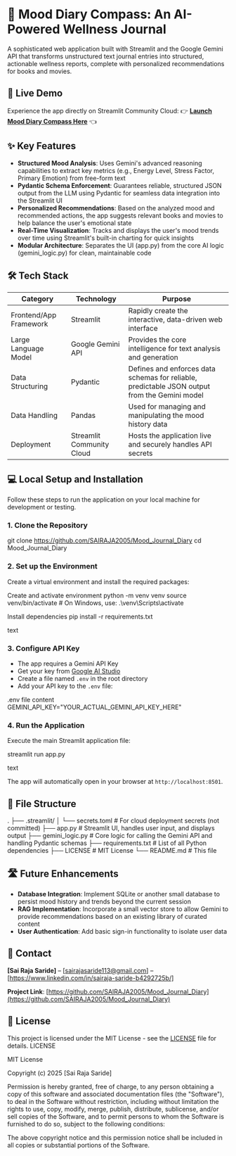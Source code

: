 # 🧘 Mood Diary Compass: An AI-Powered Wellness Journal

A sophisticated web application built with Streamlit and the Google Gemini API that transforms unstructured text journal entries into structured, actionable wellness reports, complete with personalized recommendations for books and movies.

## 🚀 Live Demo

Experience the app directly on Streamlit Community Cloud:
👉 **[Launch Mood Diary Compass Here](YOUR_STREAMLIT_CLOUD_LINK_HERE)** 👈

## ✨ Key Features

- **Structured Mood Analysis**: Uses Gemini's advanced reasoning capabilities to extract key metrics (e.g., Energy Level, Stress Factor, Primary Emotion) from free-form text
- **Pydantic Schema Enforcement**: Guarantees reliable, structured JSON output from the LLM using Pydantic for seamless data integration into the Streamlit UI
- **Personalized Recommendations**: Based on the analyzed mood and recommended actions, the app suggests relevant books and movies to help balance the user's emotional state
- **Real-Time Visualization**: Tracks and displays the user's mood trends over time using Streamlit's built-in charting for quick insights
- **Modular Architecture**: Separates the UI (app.py) from the core AI logic (gemini_logic.py) for clean, maintainable code

## 🛠️ Tech Stack

| Category | Technology | Purpose |
|----------|------------|---------|
| Frontend/App Framework | Streamlit | Rapidly create the interactive, data-driven web interface |
| Large Language Model | Google Gemini API | Provides the core intelligence for text analysis and generation |
| Data Structuring | Pydantic | Defines and enforces data schemas for reliable, predictable JSON output from the Gemini model |
| Data Handling | Pandas | Used for managing and manipulating the mood history data |
| Deployment | Streamlit Community Cloud | Hosts the application live and securely handles API secrets |

## 💻 Local Setup and Installation

Follow these steps to run the application on your local machine for development or testing.

### 1. Clone the Repository

git clone https://github.com/SAIRAJA2005/Mood_Journal_Diary
cd Mood_Journal_Diary


### 2. Set up the Environment

Create a virtual environment and install the required packages:

Create and activate environment
python -m venv venv
source venv/bin/activate # On Windows, use: .\venv\Scripts\activate

Install dependencies
pip install -r requirements.txt

text

### 3. Configure API Key

- The app requires a Gemini API Key
- Get your key from [Google AI Studio](https://aistudio.google.com/apikey)
- Create a file named `.env` in the root directory
- Add your API key to the `.env` file:

.env file content
GEMINI_API_KEY="YOUR_ACTUAL_GEMINI_API_KEY_HERE"



### 4. Run the Application

Execute the main Streamlit application file:

streamlit run app.py

text

The app will automatically open in your browser at `http://localhost:8501`.

## 📄 File Structure

.
├── .streamlit/
│ └── secrets.toml # For cloud deployment secrets (not committed)
├── app.py # Streamlit UI, handles user input, and displays output
├── gemini_logic.py # Core logic for calling the Gemini API and handling Pydantic schemas
├── requirements.txt # List of all Python dependencies
├── LICENSE # MIT License
└── README.md # This file


## 🛣️ Future Enhancements

- **Database Integration**: Implement SQLite or another small database to persist mood history and trends beyond the current session
- **RAG Implementation**: Incorporate a small vector store to allow Gemini to provide recommendations based on an existing library of curated content
- **User Authentication**: Add basic sign-in functionality to isolate user data

## 📧 Contact

**[Sai Raja Saride]** – [sairajasaride113@gmail.com] – [https://www.linkedin.com/in/sairaja-saride-b4292725b/]

**Project Link**: [https://github.com/SAIRAJA2005/Mood_Journal_Diary](https://github.com/SAIRAJA2005/Mood_Journal_Diary)

## 📝 License

This project is licensed under the MIT License - see the [LICENSE](LICENSE) file for details.
LICENSE

MIT License

Copyright (c) 2025 [Sai Raja Saride]

Permission is hereby granted, free of charge, to any person obtaining a copy
of this software and associated documentation files (the "Software"), to deal
in the Software without restriction, including without limitation the rights
to use, copy, modify, merge, publish, distribute, sublicense, and/or sell
copies of the Software, and to permit persons to whom the Software is
furnished to do so, subject to the following conditions:

The above copyright notice and this permission notice shall be included in all
copies or substantial portions of the Software.

